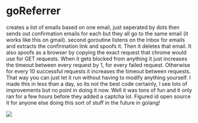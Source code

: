 # goReferrer
creates a list of emails based on one email, just seperated by dots then sends out confirmation emails for each but they all go to the same email (it works like this on gmail). second goroutine listens on the inbox for emails and extracts the confirmation link and spoofs it. Then it deletes that email. It also spoofs as a browser by copying the exact request that chrome would use for GET requests. When it gets blocked from anything it just increases the timeout between every request by 1, for every failed request. Otherwise for every 10 successful requests it increases the timeout between requests. That way you can just let it run without having to modify anything yourself. I made this in less than a day, so its not the best code certainly, I see lots of improvements but no point in doing it now. Well it was tons of fun and it only ran for a few hours before they added a captcha lol. Figured id open source it for anyone else doing this sort of stuff in the future in golang! 

<img src="https://www.imageupload.co.uk/images/2015/08/10/ScreenShot2015-08-10at1.06.26PM.png" border="0">
